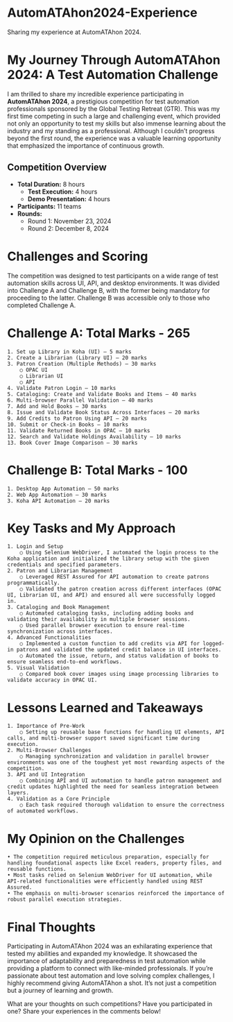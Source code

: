 # AutomATAhon2024-Experience
Sharing my experience at AutomATAhon 2024.

# My Journey Through AutomATAhon 2024: A Test Automation Challenge

I am thrilled to share my incredible experience participating in **AutomATAhon 2024**, a prestigious competition for test automation professionals sponsored by the Global Testing Retreat (GTR). This was my first time competing in such a large and challenging event, which provided not only an opportunity to test my skills but also immense learning about the industry and my standing as a professional. Although I couldn’t progress beyond the first round, the experience was a valuable learning opportunity that emphasized the importance of continuous growth.

## Competition Overview
- **Total Duration:** 8 hours
  - **Test Execution:** 4 hours
  - **Demo Presentation:** 4 hours
- **Participants:** 11 teams
- **Rounds:**
  - Round 1: November 23, 2024
  - Round 2: December 8, 2024
# Challenges and Scoring
The competition was designed to test participants on a wide range of test automation skills across UI, API, and desktop environments. It was divided into Challenge A and Challenge B, with the former being mandatory for proceeding to the latter. Challenge B was accessible only to those who completed Challenge A.

# Challenge A: Total Marks - 265
	1. Set up Library in Koha (UI) — 5 marks
	2. Create a Librarian (Library UI) — 20 marks
	3. Patron Creation (Multiple Methods) — 30 marks
		○ OPAC UI
		○ Librarian UI
		○ API
	4. Validate Patron Login — 10 marks
	5. Cataloging: Create and Validate Books and Items — 40 marks
	6. Multi-browser Parallel Validation — 40 marks
	7. Add and Hold Books — 30 marks
	8. Issue and Validate Book Status Across Interfaces — 20 marks
	9. Add Credits to Patron Using API — 20 marks
	10. Submit or Check-in Books — 10 marks
	11. Validate Returned Books in OPAC — 10 marks
	12. Search and Validate Holdings Availability — 10 marks
	13. Book Cover Image Comparison — 30 marks
# Challenge B: Total Marks - 100
	1. Desktop App Automation — 50 marks
	2. Web App Automation — 30 marks
	3. Koha API Automation — 20 marks

# Key Tasks and My Approach
	1. Login and Setup
		○ Using Selenium WebDriver, I automated the login process to the Koha application and initialized the library setup with the given credentials and specified parameters.
	2. Patron and Librarian Management
		○ Leveraged REST Assured for API automation to create patrons programmatically.
		○ Validated the patron creation across different interfaces (OPAC UI, Librarian UI, and API) and ensured all were successfully logged in.
	3. Cataloging and Book Management
		○ Automated cataloging tasks, including adding books and validating their availability in multiple browser sessions.
		○ Used parallel browser execution to ensure real-time synchronization across interfaces.
	4. Advanced Functionalities
		○ Implemented a custom function to add credits via API for logged-in patrons and validated the updated credit balance in UI interfaces.
		○ Automated the issue, return, and status validation of books to ensure seamless end-to-end workflows.
	5. Visual Validation
		○ Compared book cover images using image processing libraries to validate accuracy in OPAC UI.

# Lessons Learned and Takeaways
	1. Importance of Pre-Work
		○ Setting up reusable base functions for handling UI elements, API calls, and multi-browser support saved significant time during execution.
	2. Multi-Browser Challenges
		○ Managing synchronization and validation in parallel browser environments was one of the toughest yet most rewarding aspects of the competition.
	3. API and UI Integration
		○ Combining API and UI automation to handle patron management and credit updates highlighted the need for seamless integration between layers.
	4. Validation as a Core Principle
		○ Each task required thorough validation to ensure the correctness of automated workflows.

# My Opinion on the Challenges
	• The competition required meticulous preparation, especially for handling foundational aspects like Excel readers, property files, and reusable functions.
	• Most tasks relied on Selenium WebDriver for UI automation, while API-related functionalities were efficiently handled using REST Assured.
	• The emphasis on multi-browser scenarios reinforced the importance of robust parallel execution strategies.
	

# Final Thoughts
Participating in AutomATAhon 2024 was an exhilarating experience that tested my abilities and expanded my knowledge. It showcased the importance of adaptability and preparedness in test automation while providing a platform to connect with like-minded professionals.
If you’re passionate about test automation and love solving complex challenges, I highly recommend giving AutomATAhon a shot. It’s not just a competition but a journey of learning and growth.

What are your thoughts on such competitions? Have you participated in one? Share your experiences in the comments below!

